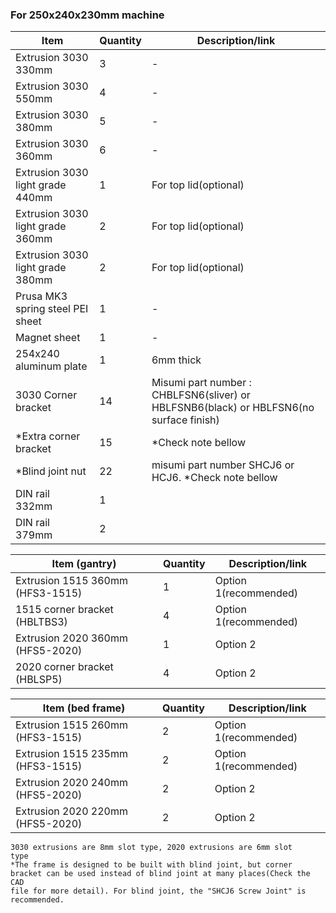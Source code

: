 ### For 250x240x230mm machine

| Item                             | Quantity | Description/link                                                                       |
| -------------------------------- | -------- | -------------------------------------------------------------------------------------- |
| Extrusion 3030 330mm             | 3        | -                                                                                      |
| Extrusion 3030 550mm             | 4        | -                                                                                      |
| Extrusion 3030 380mm             | 5        | -                                                                                      |
| Extrusion 3030 360mm             | 6        | -                                                                                      |
| Extrusion 3030 light grade 440mm | 1        | For top lid(optional)                                                                  |
| Extrusion 3030 light grade 360mm | 2        | For top lid(optional)                                                                  |
| Extrusion 3030 light grade 380mm | 2        | For top lid(optional)                                                                  |
| Prusa MK3 spring steel PEI sheet | 1        | -                                                                                      |
| Magnet sheet                     | 1        | -                                                                                      |
| 254x240 aluminum plate           | 1        | 6mm thick                                                                              |
| 3030 Corner bracket              | 14       | Misumi part number : CHBLFSN6(sliver) or HBLFSNB6(black) or HBLFSN6(no surface finish) |
| \*Extra corner bracket           | 15       | \*Check note bellow                                                                    |
| \*Blind joint nut                | 22       | misumi part number SHCJ6 or HCJ6. \*Check note bellow                                  |
| DIN rail 332mm                   | 1        |                                                                                        |
| DIN rail 379mm                   | 2        |                                                                                        |

| Item (gantry)                    | Quantity | Description/link      |
| -------------------------------- | -------- | --------------------- |
| Extrusion 1515 360mm (HFS3-1515) | 1        | Option 1(recommended) |
| 1515 corner bracket (HBLTBS3)    | 4        | Option 1(recommended) |
| Extrusion 2020 360mm (HFS5-2020) | 1        | Option 2              |
| 2020 corner bracket (HBLSP5)     | 4        | Option 2              |

| Item (bed frame)                 | Quantity | Description/link      |
| -------------------------------- | -------- | --------------------- |
| Extrusion 1515 260mm (HFS3-1515) | 2        | Option 1(recommended) |
| Extrusion 1515 235mm (HFS3-1515) | 2        | Option 1(recommended) |
| Extrusion 2020 240mm (HFS5-2020) | 2        | Option 2              |
| Extrusion 2020 220mm (HFS5-2020) | 2        | Option 2              |

<code>3030 extrusions are 8mm slot type, 2020 extrusions are 6mm slot type</code>  
<code>\*The frame is designed to be built with blind joint, but corner bracket can be used instead of blind joint at many places(Check the CAD file for more detail). For blind joint, the "SHCJ6 Screw Joint" is recommended.</code>
